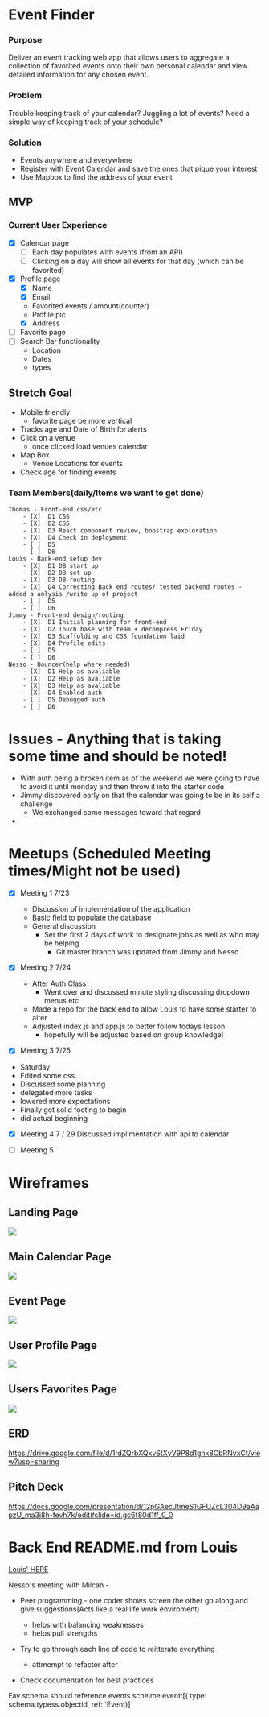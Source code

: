 # Event Finder

### Purpose
  Deliver an event tracking web app that allows users to aggregate a collection of favorited events onto their own personal calendar and view detailed information for any chosen event.

### Problem
  Trouble keeping track of your calendar? Juggling a lot of events? Need a simple way of keeping track of your schedule?

### Solution
  - Events anywhere and everywhere
  - Register with Event Calendar and save the ones that pique your interest
  - Use Mapbox to find the address of your event

## MVP
### Current User Experience
- [X] Calendar page
  - [ ] Each day populates with events (from an API)
  - [ ] Clicking on a day will show all events for that day (which can be favorited)
- [X] Profile page 
  - [X] Name
  - [X] Email
  - Favorited events / amount(counter)
  - Profile pic
  - [X] Address
- [ ] Favorite page
- [ ] Search Bar functionality
  - Location
  - Dates
  - types

## Stretch Goal
- Mobile friendly
  - favorite page be more vertical 
- Tracks age and Date of Birth for alerts
- Click on a venue
  - once clicked load venues calendar
- Map Box 
  - Venue Locations for events
- Check age for finding events

### Team Members(daily/Items we want to get done)
    Thomas - Front-end css/etc
        - [X]  D1 CSS
        - [X]  D2 CSS
        - [X]  D3 React component review, boostrap exploration
        - [X]  D4 Check in deployment
        - [ ]  D5
        - [ ]  D6
    Louis - Back-end setup dev
        - [X]  D1 DB start up
        - [X]  D2 DB set up
        - [X]  D3 DB routing
        - [X]  D4 Correcting Back end routes/ tested backend routes - added a anlysis /write up of project
        - [ ]  D5
        - [ ]  D6
    Jimmy - Front-end design/routing
        - [X]  D1 Initial planning for front-end
        - [X]  D2 Touch base with team + decompress Friday
        - [X]  D3 Scaffolding and CSS foundation laid
        - [X]  D4 Profile edits 
        - [ ]  D5
        - [ ]  D6
    Nesso - Bouncer(help where needed)
        - [X]  D1 Help as avaliable
        - [X]  D2 Help as avaliable
        - [X]  D3 Help as avaliable
        - [X]  D4 Enabled auth
        - [ ]  D5 Debugged auth
        - [ ]  D6
# Issues - Anything that is taking some time and should be noted!
- With auth being a broken item as of the weekend we were going to have to avoid it until monday and then throw it into the starter code
- Jimmy discovered early on that the calendar was going to be in its self a challenge
  - We exchanged some messages toward that regard
- 
# Meetups (Scheduled Meeting times/Might not be used)
- [X] Meeting 1 7/23
  - Discussion of implementation of the application
  - Basic field to populate the database 
  - General discussion
    - Set the first 2 days of work to designate jobs as well as who may be helping
      - Git master branch was updated from Jimmy and Nesso 

- [X] Meeting 2 7/24
  - After Auth Class
    - Went over and discussed minute styling discussing dropdown menus etc
  - Made a repo for the back end to allow Louis to have some starter to alter 
  - Adjusted index.js and app.js to better follow todays lesson 
    - hopefully will be adjusted based on group knowledge!

- [X] Meeting 3 7/25
-  Saturday
 - Edited some css
 - Discussed some planning 
 - delegated more tasks 
 - lowered more expectations 
- Finally got solid footing to begin
- did actual beginning

- [X] Meeting 4 7 / 29
Discussed implimentation with api to calendar


- [ ] Meeting 5


# Wireframes

## Landing Page
![](/public/wireframe/Landing-Page-Wireframe.png)
## Main Calendar Page
![](/public/wireframe/Main-Page-Wireframe.png)
## Event Page
![](/public/wireframe/Event-Page-Wireframe.png)
## User Profile Page
![](/public/wireframe/Profile-Page-Wireframe.png)
## Users Favorites Page
![](/public/wireframe/Favorites-Page-Wireframe.png)

## ERD
https://drive.google.com/file/d/1rdZQrbXQxvStXyV9P8d1gnk8CbRNvxCt/view?usp=sharing

## Pitch Deck
 https://docs.google.com/presentation/d/12pGAecJtmeS1GFUZcL304D9aAapzU_ma3j8h-fevh7k/edit#slide=id.gc6f80d1ff_0_0

# Back End README.md from Louis
[Louis' HERE](./backend/README.md)

Nesso's meeting with Milcah - 
- Peer programming - one coder shows screen the other go along and give suggestions(Acts like a real life work enviroment)
  - helps with balancing weaknesses 
  - helps pull strengths
- Try to go through each line of code to reitterate everything
  - attmempt to refactor after 

- Check documentation for best practices 



Fav schema should reference events scheime
  event:[( type: schema.typess.objectid, ref: 'Event)]